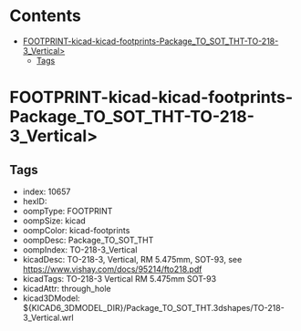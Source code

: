 



Contents
========

* [FOOTPRINT-kicad-kicad-footprints-Package_TO_SOT_THT-TO-218-3_Vertical>](#footprint-kicad-kicad-footprints-package_to_sot_tht-to-218-3_vertical)
	* [Tags](#tags)

# FOOTPRINT-kicad-kicad-footprints-Package_TO_SOT_THT-TO-218-3_Vertical>

## Tags

- index: 10657
- hexID: 
- oompType: FOOTPRINT
- oompSize: kicad
- oompColor: kicad-footprints
- oompDesc: Package_TO_SOT_THT
- oompIndex: TO-218-3_Vertical
- kicadDesc: TO-218-3, Vertical, RM 5.475mm, SOT-93, see https://www.vishay.com/docs/95214/fto218.pdf
- kicadTags: TO-218-3 Vertical RM 5.475mm SOT-93
- kicadAttr: through_hole
- kicad3DModel: ${KICAD6_3DMODEL_DIR}/Package_TO_SOT_THT.3dshapes/TO-218-3_Vertical.wrl
